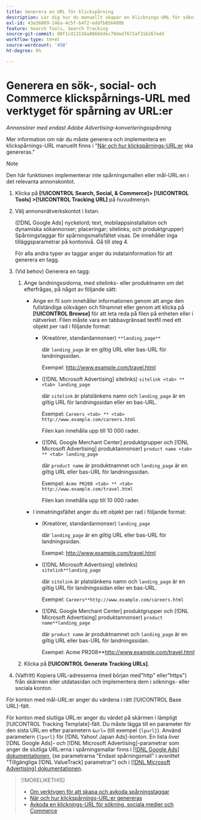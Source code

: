 ```yaml
---
title: Generera en URL för klickspårning
description: Lär dig hur du manuellt skapar en klicknings-URL för sökning, sociala medier och Commerce.
exl-id: 43a36869-146a-4c5f-b4f2-eddfb856480b
feature: Search Tools, Search Tracking
source-git-commit: d0f1c413134a0868ddec79ded7672af316267edd
workflow-type: tm+mt
source-wordcount: '458'
ht-degree: 0%

---
```


# Generera en sök-, social- och Commerce klickspårnings-URL med verktyget för spårning av URL:er

*Annonsörer med endast Adobe Advertising-konverteringsspårning*

Mer information om när du måste generera och implementera en klickspårnings-URL manuellt finns i &quot;[När och hur klickspårnings-URL:er](/help/search-social-commerce/tracking/click-tracking-ways-to-generate.md) ska genereras.&quot;

>[!NOTE]
>
>Den här funktionen implementerar inte spårningsmallen eller mål-URL:en i det relevanta annonskontot.

1. Klicka på **[!UICONTROL Search, Social, & Commerce]> [!UICONTROL Tools] >[!UICONTROL Tracking URL]** på huvudmenyn.

1. Välj annonsnätverkskontot i listan.

   ([!DNL Google Ads] nyckelord; text, mobilappsinstallation och dynamiska sökannonser; placeringar; sitelinks; och produktgrupper) Spårningstaggar för spårningsmallsfältet visas. De innehåller inga tilläggsparametrar på kontonivå. Gå till steg 4.

   För alla andra typer av taggar anger du indatainformation för att generera en tagg.

1. (Vid behov) Generera en tagg:

   1. Ange landningssidorna, med sitelinks- eller produktnamn om det efterfrågas, på något av följande sätt:

      * Ange en fil som innehåller informationen genom att ange den fullständiga sökvägen och filnamnet eller genom att klicka på **[!UICONTROL Browse]** för att leta reda på filen på enheten eller i nätverket. Filen måste vara en tabbavgränsad textfil med ett objekt per rad i följande format:

         * (Kreatörer, standardannonser) `**landing_page**`

           där `landing_page` är en giltig URL eller bas-URL för landningssidan.

           Exempel: http://www.example.com/travel.html

         * ([!DNL Microsoft Advertising] sitelinks) `sitelink <tab> ** <tab> landing_page`

           där `sitelink` är platslänkens namn och `landing_page` är en giltig URL för landningssidan eller en bas-URL.

           Exempel: `Careers <tab> ** <tab> http://www.example.com/careers.html`

           Filen kan innehålla upp till 10 000 rader.

         * ([!DNL Google Merchant Center] produktgrupper och [!DNL Microsoft Advertising] produktannonser) `product name <tab> ** <tab> landing_page`

           där `product name` är produktnamnet och `landing_page` är en giltig URL eller bas-URL för landningssidan.

           Exempel: `Acme PR208 <tab> ** <tab> http://www.example.com/travel.html`

           Filen kan innehålla upp till 10 000 rader.

      * I inmatningsfältet anger du ett objekt per rad i följande format:

         * (Kreatörer, standardannonser) `landing_page`

           där `landing_page` är en giltig URL eller bas-URL för landningssidan.

           Exempel: http://www.example.com/travel.html

         * ([!DNL Microsoft Advertising] sitelinks) `sitelink**landing_page`

           där `sitelink` är platslänkens namn och `landing_page` är en giltig URL för landningssidan eller en bas-URL.

           Exempel: `Careers**http://www.example.com/careers.html`

         * ([!DNL Google Merchant Center] produktgrupper och [!DNL Microsoft Advertising] produktannonser) `product name**landing_page`

           där `product name` är produktnamnet och `landing_page` är en giltig URL eller bas-URL för landningssidan.

           Exempel: Acme PR208**http://www.example.com/travel.html

   1. Klicka på **[!UICONTROL Generate Tracking URLs]**.

1. (Valfritt) Kopiera URL-adresserna (med början med&quot;http&quot; eller&quot;https&quot;) från skärmen eller utdatasidan och implementera dem i söknings- eller sociala konton.

För konton med mål-URL:er anger du värdena i rätt [!UICONTROL Base URL]-fält.

För konton med slutliga URL:er anger du värdet på skärmen i lämpligt [!UICONTROL Tracking Template]-fält. Du måste lägga till en parameter för den sista URL:en efter parametern `&url=` (till exempel `{lpurl}`). Använd parametern `{lpurl}` för [!DNL Yahoo! Japan Ads]-konton. En lista över [!DNL Google Ads]- och [!DNL Microsoft Advertising]-parametrar som anger de slutliga URL:erna i spårningsmallar finns i [[!DNL Google Ads]  dokumentationen &#x200B;](https://support.google.com/google-ads/answer/6305348) (se parametrarna &quot;Endast spårningsmall&quot; i avsnittet &quot;Tillgängliga [!DNL ValueTrack] parametrar&quot;) och i [[!DNL Microsoft Advertising] dokumentationen](https://help.ads.microsoft.com/#apex/3/en/56799/2).

>[!MORELIKETHIS]
>
>* [Om verktygen för att skapa och avkoda spårningstaggar](tracking-tools-about.md)
>* [När och hur klickspårnings-URL:er genereras](/help/search-social-commerce/tracking/click-tracking-ways-to-generate.md)
>* [Avkoda en klicknings-URL för sökning, sociala medier och Commerce](click-tracking-url-decode.md)
